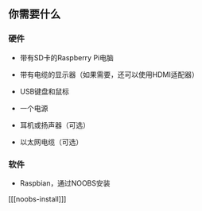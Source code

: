 ## 你需要什么

### 硬件

+ 带有SD卡的Raspberry Pi电脑

+ 带有电缆的显示器（如果需要，还可以使用HDMI适配器）

+ USB键盘和鼠标

+ 一个电源

+ 耳机或扬声器（可选）

+ 以太网电缆（可选）

### 软件

+ Raspbian，通过NOOBS安装

[[[noobs-install]]]